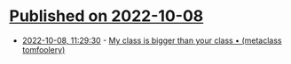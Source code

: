 # [Published on 2022-10-08](index.md)

* [2022-10-08, 11:29:30](https://lobste.rs/s/uitpqm/my_class_is_bigger_than_your_class) - [My class is bigger than your class • (metaclass tomfoolery)](http://blog.erezsh.com/my-class-is-bigger-than-your-class/)
